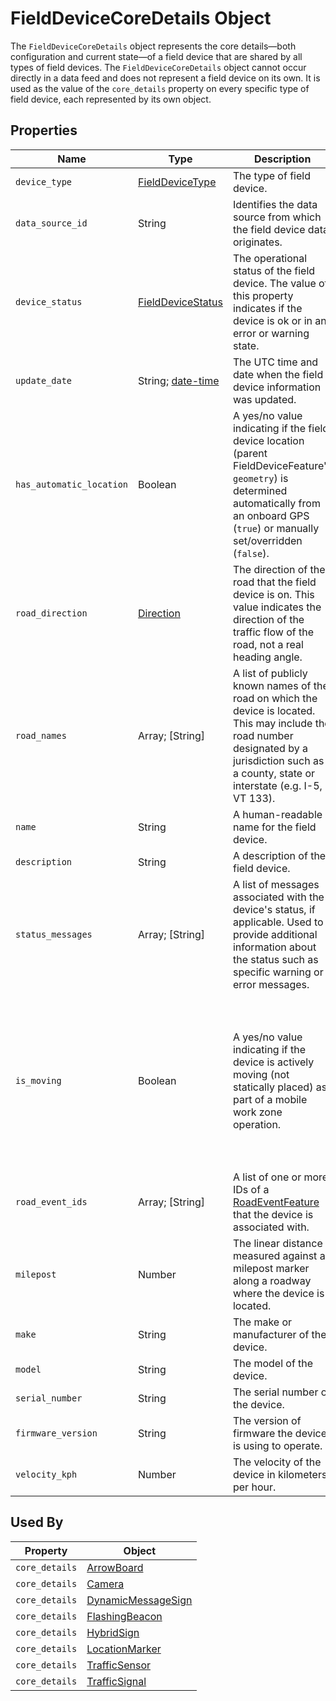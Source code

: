 # FieldDeviceCoreDetails Object
The `FieldDeviceCoreDetails` object represents the core details—both configuration and current state—of a field device that are shared by all types of field devices. The `FieldDeviceCoreDetails` object cannot occur directly in a data feed and does not represent a field device on its own. It is used as the value of the `core_details` property on every specific type of field device, each represented by its own object.

## Properties
Name | Type | Description | Conformance | Notes
--- | --- | --- | --- | ---
`device_type` | [FieldDeviceType](/spec-content/enumerated-types/FieldDeviceType.md) | The type of field device. | Required |
`data_source_id` | String | Identifies the data source from which the field device data originates. | Required | Please see [Business Rule](/Creating_a_WZDx_Feed.md#business-rules) #4.
`device_status` | [FieldDeviceStatus](/spec-content/enumerated-types/FieldDeviceStatus.md) | The operational status of the field device. The value of this property indicates if the device is ok or in an error or warning state. | Required |
`update_date` | String; [date-time](https://tools.ietf.org/html/draft-handrews-json-schema-validation-01#section-7.3.1) | The UTC time and date when the field device information was updated. | Required | Please see [Business Rule](/Creating_a_WZDx_Feed.md#business-rules) #5.
`has_automatic_location` | Boolean | A yes/no value indicating if the field device location (parent FieldDeviceFeature's `geometry`) is determined automatically from an onboard GPS (`true`) or manually set/overridden (`false`). | Required |
`road_direction` | [Direction](/spec-content/enumerated-types/Direction.md) | The direction of the road that the field device is on. This value indicates the direction of the traffic flow of the road, not a real heading angle. | Optional |
`road_names` | Array; [String] | A list of publicly known names of the road on which the device is located. This may include the road number designated by a jurisdiction such as a county, state or interstate (e.g. I-5, VT 133). | Optional |
`name` | String | A human-readable name for the field device. | Optional |
`description` | String | A description of the field device. | Optional |
`status_messages` | Array; [String] | A list of messages associated with the device's status, if applicable. Used to provide additional information about the status such as specific warning or error messages. | Optional | The content of this property is up to the producer.
`is_moving` | Boolean | A yes/no value indicating if the device is actively moving (not statically placed) as part of a mobile work zone operation. | Optional | The `is_moving` property is optional and should not be provided if it is not known if the device is moving.
`road_event_ids` | Array; [String] | A list of one or more IDs of a [RoadEventFeature](/spec-content/objects/RoadEventFeature.md) that the device is associated with. | Optional | 
`milepost` | Number | The linear distance measured against a milepost marker along a roadway where the device is located. | Optional | 
`make` | String | The make or manufacturer of the device. | Optional |
`model` | String | The model of the device. | Optional |
`serial_number` | String | The serial number of the device. | Optional |
`firmware_version` | String | The version of firmware the device is using to operate. | Optional |
`velocity_kph` | Number | The velocity of the device in kilometers per hour. | Optional |

## Used By
Property | Object
--- | ---
`core_details` | [ArrowBoard](/spec-content/objects/ArrowBoard.md)
`core_details` | [Camera](/spec-content/objects/Camera.md)
`core_details` | [DynamicMessageSign](/spec-content/objects/DynamicMessageSign.md)
`core_details` | [FlashingBeacon](/spec-content/objects/FlashingBeacon.md)
`core_details` | [HybridSign](/spec-content/objects/HybridSign.md)
`core_details` | [LocationMarker](/spec-content/objects/LocationMarker.md)
`core_details` | [TrafficSensor](/spec-content/objects/TrafficSensor.md)
`core_details` | [TrafficSignal](/spec-content/objects/TrafficSignal.md)